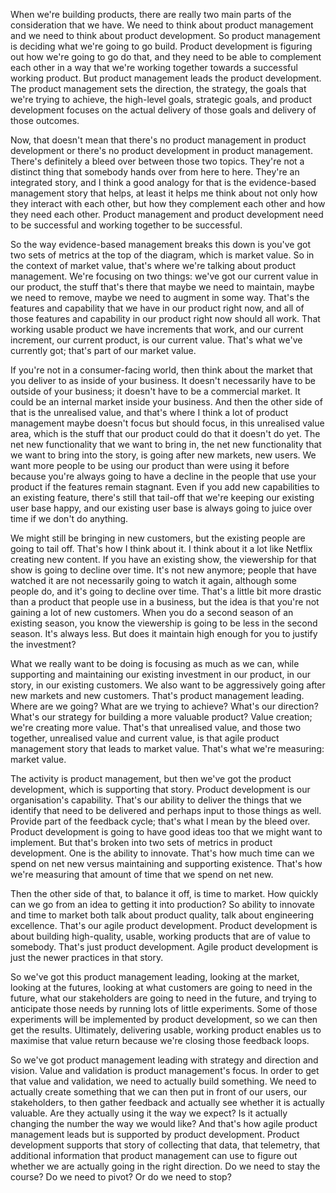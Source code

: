 When we're building products, there are really two main parts of the consideration that we have. We need to think about product management and we need to think about product development. So product management is deciding what we're going to go build. Product development is figuring out how we're going to go do that, and they need to be able to complement each other in a way that we're working together towards a successful working product. But product management leads the product development. The product management sets the direction, the strategy, the goals that we're trying to achieve, the high-level goals, strategic goals, and product development focuses on the actual delivery of those goals and delivery of those outcomes.

Now, that doesn't mean that there's no product management in product development or there's no product development in product management. There's definitely a bleed over between those two topics. They're not a distinct thing that somebody hands over from here to here. They're an integrated story, and I think a good analogy for that is the evidence-based management story that helps, at least it helps me think about not only how they interact with each other, but how they complement each other and how they need each other. Product management and product development need to be successful and working together to be successful.

So the way evidence-based management breaks this down is you've got two sets of metrics at the top of the diagram, which is market value. So in the context of market value, that's where we're talking about product management. We're focusing on two things: we've got our current value in our product, the stuff that's there that maybe we need to maintain, maybe we need to remove, maybe we need to augment in some way. That's the features and capability that we have in our product right now, and all of those features and capability in our product right now should all work. That working usable product we have increments that work, and our current increment, our current product, is our current value. That's what we've currently got; that's part of our market value.

If you're not in a consumer-facing world, then think about the market that you deliver to as inside of your business. It doesn't necessarily have to be outside of your business; it doesn't have to be a commercial market. It could be an internal market inside your business. And then the other side of that is the unrealised value, and that's where I think a lot of product management maybe doesn't focus but should focus, in this unrealised value area, which is the stuff that our product could do that it doesn't do yet. The net new functionality that we want to bring in, the net new functionality that we want to bring into the story, is going after new markets, new users. We want more people to be using our product than were using it before because you're always going to have a decline in the people that use your product if the features remain stagnant. Even if you add new capabilities to an existing feature, there's still that tail-off that we're keeping our existing user base happy, and our existing user base is always going to juice over time if we don't do anything.

We might still be bringing in new customers, but the existing people are going to tail off. That's how I think about it. I think about it a lot like Netflix creating new content. If you have an existing show, the viewership for that show is going to decline over time. It's not new anymore; people that have watched it are not necessarily going to watch it again, although some people do, and it's going to decline over time. That's a little bit more drastic than a product that people use in a business, but the idea is that you're not gaining a lot of new customers. When you do a second season of an existing season, you know the viewership is going to be less in the second season. It's always less. But does it maintain high enough for you to justify the investment?

What we really want to be doing is focusing as much as we can, while supporting and maintaining our existing investment in our product, in our story, in our existing customers. We also want to be aggressively going after new markets and new customers. That's product management leading. Where are we going? What are we trying to achieve? What's our direction? What's our strategy for building a more valuable product? Value creation; we're creating more value. That's that unrealised value, and those two together, unrealised value and current value, is that agile product management story that leads to market value. That's what we're measuring: market value.

The activity is product management, but then we've got the product development, which is supporting that story. Product development is our organisation's capability. That's our ability to deliver the things that we identify that need to be delivered and perhaps input to those things as well. Provide part of the feedback cycle; that's what I mean by the bleed over. Product development is going to have good ideas too that we might want to implement. But that's broken into two sets of metrics in product development. One is the ability to innovate. That's how much time can we spend on net new versus maintaining and supporting existence. That's how we're measuring that amount of time that we spend on net new.

Then the other side of that, to balance it off, is time to market. How quickly can we go from an idea to getting it into production? So ability to innovate and time to market both talk about product quality, talk about engineering excellence. That's our agile product development. Product development is about building high-quality, usable, working products that are of value to somebody. That's just product development. Agile product development is just the newer practices in that story.

So we've got this product management leading, looking at the market, looking at the futures, looking at what customers are going to need in the future, what our stakeholders are going to need in the future, and trying to anticipate those needs by running lots of little experiments. Some of those experiments will be implemented by product development, so we can then get the results. Ultimately, delivering usable, working product enables us to maximise that value return because we're closing those feedback loops.

So we've got product management leading with strategy and direction and vision. Value and validation is product management's focus. In order to get that value and validation, we need to actually build something. We need to actually create something that we can then put in front of our users, our stakeholders, to then gather feedback and actually see whether it is actually valuable. Are they actually using it the way we expect? Is it actually changing the number the way we would like? And that's how agile product management leads but is supported by product development. Product development supports that story of collecting that data, that telemetry, that additional information that product management can use to figure out whether we are actually going in the right direction. Do we need to stay the course? Do we need to pivot? Or do we need to stop?